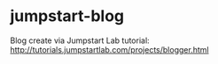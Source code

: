 # jumpstart-blog
Blog create via Jumpstart Lab tutorial: http://tutorials.jumpstartlab.com/projects/blogger.html
